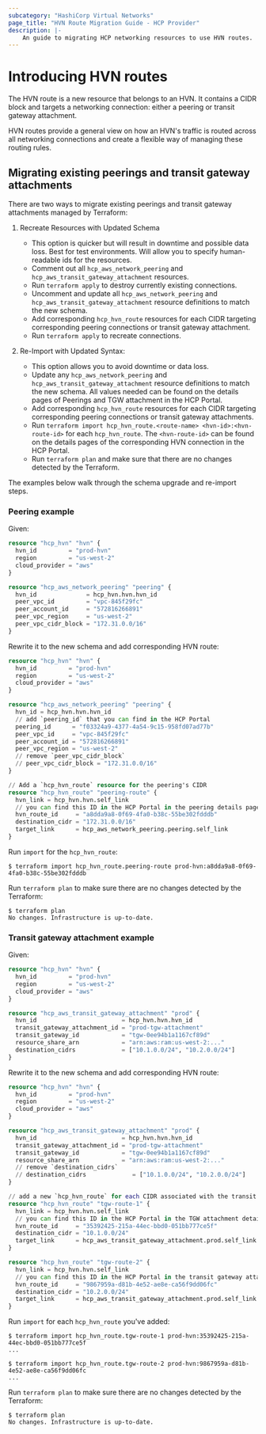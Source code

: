```yaml
---
subcategory: "HashiCorp Virtual Networks"
page_title: "HVN Route Migration Guide - HCP Provider"
description: |-
    An guide to migrating HCP networking resources to use HVN routes.
---
```


# Introducing HVN routes

The HVN route is a new resource that belongs to an HVN. It contains a CIDR block and targets a networking connection: 
either a peering or transit gateway attachment.

HVN routes provide a general view on how an HVN's traffic is routed across all networking connections and create a flexible way of managing these routing rules.

## Migrating existing peerings and transit gateway attachments

There are two ways to migrate existing peerings and transit gateway attachments managed by Terraform:

 1. Recreate Resources with Updated Schema
    * This option is quicker but will result in downtime and possible data loss. Best for test environments. Will allow you to specify human-readable ids for the resources.
    * Comment out all `hcp_aws_network_peering` and `hcp_aws_transit_gateway_attachment` resources.
    * Run `terraform apply` to destroy currently existing connections.
    * Uncomment and update all `hcp_aws_network_peering` and `hcp_aws_transit_gateway_attachment` resource definitions to match the new schema. 
    * Add corresponding `hcp_hvn_route` resources for each CIDR targeting corresponding peering connections or transit gateway attachment.
    * Run `terraform apply` to recreate connections.

 2. Re-Import with Updated Syntax:
    * This option allows you to avoid downtime or data loss.
    * Update any `hcp_aws_network_peering` and `hcp_aws_transit_gateway_attachment` resource definitions to match the new schema. All values needed can be found on the details pages of Peerings and TGW attachment in the HCP Portal.
    * Add corresponding `hcp_hvn_route` resources for each CIDR targeting corresponding peering connections or transit gateway attachments.
    * Run `terraform import hcp_hvn_route.<route-name> <hvn-id>:<hvn-route-id>` for each `hcp_hvn_route`. The `<hvn-route-id>` can be found on the details pages of the corresponding HVN connection in the HCP Portal.
    * Run `terraform plan` and make sure that there are no changes detected by the Terraform.

The examples below walk through the schema upgrade and re-import steps.

### Peering example

Given:
```terraform
resource "hcp_hvn" "hvn" {
  hvn_id         = "prod-hvn"
  region         = "us-west-2"
  cloud_provider = "aws"
}

resource "hcp_aws_network_peering" "peering" {
  hvn_id              = hcp_hvn.hvn.hvn_id
  peer_vpc_id         = "vpc-845f29fc"
  peer_account_id     = "572816266891"
  peer_vpc_region     = "us-west-2"
  peer_vpc_cidr_block = "172.31.0.0/16"
}
```

Rewrite it to the new schema and add corresponding HVN route:
```terraform
resource "hcp_hvn" "hvn" {
  hvn_id         = "prod-hvn"
  region         = "us-west-2"
  cloud_provider = "aws"
}

resource "hcp_aws_network_peering" "peering" {
  hvn_id = hcp_hvn.hvn.hvn_id
  // add `peering_id` that you can find in the HCP Portal
  peering_id      = "f03324a9-4377-4a54-9c15-958fd07ad77b"
  peer_vpc_id     = "vpc-845f29fc"
  peer_account_id = "572816266891"
  peer_vpc_region = "us-west-2"
  // remove `peer_vpc_cidr_block`
  // peer_vpc_cidr_block = "172.31.0.0/16"
}

// Add a `hcp_hvn_route` resource for the peering's CIDR
resource "hcp_hvn_route" "peering-route" {
  hvn_link = hcp_hvn.hvn.self_link
  // you can find this ID in the HCP Portal in the peering details page in the list of routes
  hvn_route_id     = "a8dda9a8-0f69-4fa0-b38c-55be302fdddb"
  destination_cidr = "172.31.0.0/16"
  target_link      = hcp_aws_network_peering.peering.self_link
}
```

Run `import` for the `hcp_hvn_route`:
```shell
$ terraform import hcp_hvn_route.peering-route prod-hvn:a8dda9a8-0f69-4fa0-b38c-55be302fdddb
```

Run `terraform plan` to make sure there are no changes detected by the Terraform:
```shell
$ terraform plan
No changes. Infrastructure is up-to-date.
```

### Transit gateway attachment example

Given:
```terraform
resource "hcp_hvn" "hvn" {
  hvn_id         = "prod-hvn"
  region         = "us-west-2"
  cloud_provider = "aws"
}

resource "hcp_aws_transit_gateway_attachment" "prod" {
  hvn_id                        = hcp_hvn.hvn.hvn_id
  transit_gateway_attachment_id = "prod-tgw-attachment"
  transit_gateway_id            = "tgw-0ee94b1a1167cf89d"
  resource_share_arn            = "arn:aws:ram:us-west-2:..."
  destination_cidrs             = ["10.1.0.0/24", "10.2.0.0/24"]
}
```

Rewrite it to the new schema and add corresponding HVN route:
```terraform
resource "hcp_hvn" "hvn" {
  hvn_id         = "prod-hvn"
  region         = "us-west-2"
  cloud_provider = "aws"
}

resource "hcp_aws_transit_gateway_attachment" "prod" {
  hvn_id                        = hcp_hvn.hvn.hvn_id
  transit_gateway_attachment_id = "prod-tgw-attachment"
  transit_gateway_id            = "tgw-0ee94b1a1167cf89d"
  resource_share_arn            = "arn:aws:ram:us-west-2:..."
  // remove `destination_cidrs`
  // destination_cidrs             = ["10.1.0.0/24", "10.2.0.0/24"]
}

// add a new `hcp_hvn_route` for each CIDR associated with the transit gateway attachment
resource "hcp_hvn_route" "tgw-route-1" {
  hvn_link = hcp_hvn.hvn.self_link
  // you can find this ID in the HCP Portal in the TGW attachment details page in the list of Routes
  hvn_route_id     = "35392425-215a-44ec-bbd0-051bb777ce5f"
  destination_cidr = "10.1.0.0/24"
  target_link      = hcp_aws_transit_gateway_attachment.prod.self_link
}

resource "hcp_hvn_route" "tgw-route-2" {
  hvn_link = hcp_hvn.hvn.self_link
  // you can find this ID in the HCP Portal in the transit gateway attachment details page in the list of routes
  hvn_route_id     = "9867959a-d81b-4e52-ae8e-ca56f9dd06fc"
  destination_cidr = "10.2.0.0/24"
  target_link      = hcp_aws_transit_gateway_attachment.prod.self_link
}
```

Run `import` for each `hcp_hvn_route` you've added:
```shell
$ terraform import hcp_hvn_route.tgw-route-1 prod-hvn:35392425-215a-44ec-bbd0-051bb777ce5f
...

$ terraform import hcp_hvn_route.tgw-route-2 prod-hvn:9867959a-d81b-4e52-ae8e-ca56f9dd06fc
...
```

Run `terraform plan` to make sure there are no changes detected by the Terraform:
```shell
$ terraform plan
No changes. Infrastructure is up-to-date.
```